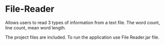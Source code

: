 # File-Reader
Allows users to read 3 types of information from a text file. The word count, line count, mean word length.

The project files are included.
To run the application use File Reader.jar file.
